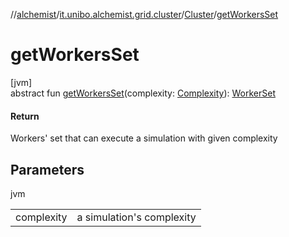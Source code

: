 //[alchemist](../../../index.md)/[it.unibo.alchemist.grid.cluster](../index.md)/[Cluster](index.md)/[getWorkersSet](get-workers-set.md)

# getWorkersSet

[jvm]\
abstract fun [getWorkersSet](get-workers-set.md)(complexity: [Complexity](../../it.unibo.alchemist.grid.simulation/-complexity/index.md)): [WorkerSet](../-worker-set/index.md)

#### Return

Workers' set that can execute a simulation with given complexity

## Parameters

jvm

| | |
|---|---|
| complexity | a simulation's complexity |
